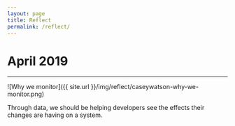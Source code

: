 ```yaml
---
layout: page
title: Reflect
permalink: /reflect/
---
```


# April 2019

----

![Why we monitor]({{ site.url }}/img/reflect/caseywatson-why-we-monitor.png)

Through data, we should be helping developers see the effects their changes are having on a system.
